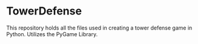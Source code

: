 # TowerDefense
This repository holds all the files used in creating a tower defense game in Python. Utilizes the PyGame Library.
